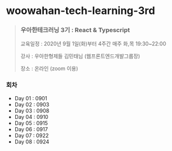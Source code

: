 # woowahan-tech-learning-3rd

  

  

> ### 우아한테크러닝 3기 : React &amp; Typescript
>
> 교육일정 : 2020년 9월 1일(화)부터 4주간 매주 화,목 19:30~22:00
>
> 강사 : 우아한형제들 김민태님 (웹프론트엔드개발그룹장)
>
> 장소 : 온라인 (zoom 이용)
  

  

  

### 회차


- Day 01 : 0901
- Day 02 : 0903
- Day 03 : 0908
- Day 04 : 0910
- Day 05 : 0915
- Day 06 : 0917
- Day 07 : 0922
- Day 08 : 0924

